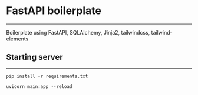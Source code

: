 # FastAPI boilerplate
___

Boilerplate using FastAPI, SQLAlchemy, Jinja2, tailwindcss, tailwind-elements
## Starting server
___

```
pip install -r requirements.txt
 
uvicorn main:app --reload
```
